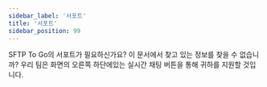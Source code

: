```yaml
---
sidebar_label: '서포트'
title: '서포트'
sidebar_position: 99
---
```

SFTP To Go의 서포트가 필요하신가요? 이 문서에서 찾고 있는 정보를 찾을 수 없습니까? 우리 팀은 화면의 오른쪽 하단에있는 실시간 채팅 버튼을 통해 귀하를 지원할 것입니다.
